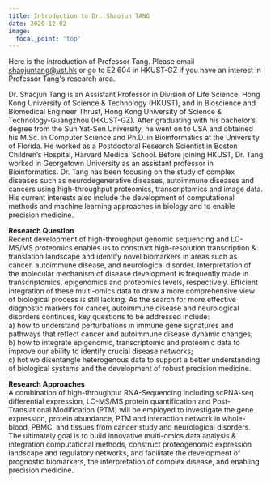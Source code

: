 ```yaml
---
title: Introduction to Dr. Shaojun TANG
date: 2020-12-02
image:
  focal_point: 'top'
---
```


Here is the introduction of Professor Tang. Please email shaojuntang@ust.hk or go to E2 604 in HKUST-GZ if you have an interest in Professor Tang's research area.

<!--more-->

Dr. Shaojun Tang is an Assistant Professor in Division of Life Science, Hong Kong University of Science & Technology (HKUST), and in Bioscience and Biomedical Engineer Thrust, Hong Kong University of Science & Technology-Guangzhou (HKUST-GZ). After graduating with his bachelor’s degree from the Sun Yat-Sen University, he went on to USA and obtained his M.Sc. in Computer Science and Ph.D. in Bioinformatics at the University of Florida. He worked as a Postdoctoral Research Scientist in Boston Children’s Hospital, Harvard Medical School. Before joining HKUST, Dr. Tang worked in Georgetown University as an assistant professor in Bioinformatics. Dr. Tang has been focusing on the study of complex diseases such as neurodegenerative diseases, autoimmune diseases and cancers using high-throughput proteomics, transcriptomics and image data. His current interests also include the development of computational methods and machine learning approaches in biology and to enable precision medicine.

**Research Question**
<br>
Recent development of high-throughput genomic sequencing and LC-MS/MS proteomics enables us to construct high-resolution transcription & translation landscape and identify novel biomarkers in areas such as cancer, autoimmune disease, and neurological disorder. Interpretation of the molecular mechanism of disease development is frequently made in transcriptomics, epigenomics and proteomics levels, respectively. Efficient integration of these multi-omics data to draw a more comprehensive view of biological process is still lacking. As the search for more effective diagnostic markers for cancer, autoimmune disease and neurological disorders continues, key questions to be addressed include:
<br>
a) how to understand perturbations in immune gene signatures and pathways that reflect cancer and autoimmune disease dynamic changes; 
<br>
b) how to integrate epigenomic, transcriptomic and proteomic data to improve our ability to identify crucial disease networks;
<br>
c) hot wo disentangle heterogenous data to support a better understanding of biological systems and the development of robust precision medicine.

**Research Approaches**
<br>
A combination of high-throughput RNA-Sequencing including scRNA-seq differential expression, LC-MS/MS protein quantification and Post-Translational Modification (PTM) will be employed to investigate the gene expression, protein abundance, PTM and interaction network in whole-blood, PBMC, and tissues from cancer study and neurological disorders. The ultimately goal is to build innovative multi-omics data analysis & integration computational methods, construct proteogenomic expression landscape and regulatory networks, and facilitate the development of prognostic biomarkers, the interpretation of complex disease, and enabling precision medicine.
